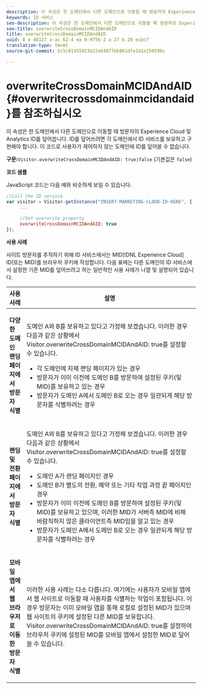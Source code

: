 ```yaml
---
description: 이 속성은 한 도메인에서 다른 도메인으로 이동할 때 방문자의 Experience Cloud 및 Analytics ID를 덮어씁니다. ID를 덮어쓰려면 각 도메인에서 ID 서비스를 보유하고 구현해야 합니다. 이 코드로 사용자가 제어하지 않는 도메인에 ID를 덮어쓸 수 없습니다.
keywords: ID 서비스
seo-description: 이 속성은 한 도메인에서 다른 도메인으로 이동할 때 방문자의 Experience Cloud 및 Analytics ID를 덮어씁니다. ID를 덮어쓰려면 각 도메인에서 ID 서비스를 보유하고 구현해야 합니다. 이 코드로 사용자가 제어하지 않는 도메인에 ID를 덮어쓸 수 없습니다.
seo-title: overwriteCrossDomainMCIDAndAID
title: overwriteCrossDomainMCIDAndAID
uuid: 8 e 48127 a-ac 62-4 ea 0-9756-2 a 27 b 20 ecbcf
translation-type: tm+mt
source-git-commit: bc5c81455023e22e64877bb861dfe141e158599c

---
```



# overwriteCrossDomainMCIDAndAID{#overwritecrossdomainmcidandaid}를 참조하십시오

이 속성은 한 도메인에서 다른 도메인으로 이동할 때 방문자의 Experience Cloud 및 Analytics ID를 덮어씁니다. ID를 덮어쓰려면 각 도메인에서 ID 서비스를 보유하고 구현해야 합니다. 이 코드로 사용자가 제어하지 않는 도메인에 ID를 덮어쓸 수 없습니다.

**구문:**`Visitor.overwriteCrossDomainMCIDAndAID: true|false` (기본값은 `false`)

**코드 샘플**

JavaScript 코드는 다음 예와 비슷하게 보일 수 있습니다.

```js
//Call the ID service 
var visitor = Visitor.getInstance("INSERT-MARKETING-CLOUD-ID-HERE", { 
     ... 
 
     //Set overwrite property 
     overwriteCrossDomainMCIDAndAID: true 
}); 
```

**사용 사례**

사이트 방문자를 추적하기 위해 ID 서비스에서는 MID[!DNL Experience Cloud] ID(또는 MID)를 브라우저 쿠키에 작성합니다. 다음 표에는 다른 도메인의 ID 서비스에서 설정한 기존 MID를 덮어쓰려고 하는 일반적인 사용 사례가 나열 및 설명되어 있습니다.

<table id="table_FC1AF6551D6646E0BF1C4FB7C1316EBB"> 
 <thead> 
  <tr> 
   <th colname="col1" class="entry"> 사용 사례 </th> 
   <th colname="col2" class="entry"> 설명 </th> 
  </tr> 
 </thead>
 <tbody> 
  <tr> 
   <td colname="col1"> <p> <b>다양한 도메인 랜딩 페이지에서 방문자 식별</b> </p> </td> 
   <td colname="col2"> <p>도메인 A와 B를 보유하고 있다고 가정해 보겠습니다. 이러한 경우 다음과 같은 상황에서 <span class="codeph">Visitor.overwriteCrossDomainMCIDAndAID: true</span>를 설정할 수 있습니다. </p> <p> 
     <ul id="ul_FB4704BFE7134F1688E34BF1A36627B7"> 
      <li id="li_FF71FD1FB9DD4702B675A140FAD2B481">각 도메인에 자체 랜딩 페이지가 있는 경우 </li> 
      <li id="li_78F75469D32D473B93148B46D35E67F1">방문자가 이미 이전에 도메인 B를 방문하여 설정된 쿠키(및 MID)를 보유하고 있는 경우 </li> 
      <li id="li_305CE5138EEB43D3BF9CE38D1E7FFA04">방문자가 도메인 A에서 도메인 B로 오는 경우 일관되게 해당 방문자를 식별하려는 경우 </li> 
     </ul> </p> </td> 
  </tr> 
  <tr> 
   <td colname="col1"> <p> <b>랜딩 및 전환 페이지에서 방문자 식별</b> </p> </td> 
   <td colname="col2"> <p>도메인 A와 B를 보유하고 있다고 가정해 보겠습니다. 이러한 경우 다음과 같은 상황에서 <span class="codeph">Visitor.overwriteCrossDomainMCIDAndAID: true</span>를 설정할 수 있습니다. </p> 
    <ul id="ul_7BEBFD523A2F47AFB6963536E43692D0"> 
     <li id="li_71586080489340E2A6C0B263F231E3DE">도메인 A가 랜딩 페이지인 경우 </li> 
     <li id="li_4E3D3CB380EE4F1BAC4CD752194AE8DE">도메인 B가 별도의 전환, 예약 또는 기타 작업 과정 끝 페이지인 경우 </li> 
     <li id="li_FB393B16CFAC4D2D9B2328EBA4573C1A">방문자가 이미 이전에 도메인 B를 방문하여 설정된 쿠키(및 MID)를 보유하고 있으며, 이러한 MID가 서버측 MID에 비해 바람직하지 않은 클라이언트측 MID임을 알고 있는 경우 </li> 
     <li id="li_36FC138530A4476A995C0F9FD73C41DE">방문자가 도메인 A에서 도메인 B로 오는 경우 일관되게 해당 방문자를 식별하려는 경우 </li> 
    </ul> </td> 
  </tr> 
  <tr> 
   <td colname="col1"> <p> <b>모바일 앱에서 웹 브라우저로 이동한 방문자 식별</b> </p> </td> 
   <td colname="col2"> <p>이러한 사용 사례는 다소 다릅니다. 여기에는 사용자가 모바일 앱에서 웹 사이트로 이동할 때 사용자를 식별하는 작업이 포함됩니다. 이 경우 방문자는 이미 모바일 앱을 통해 로컬로 설정된 MID가 있으며 웹 사이트의 쿠키에 설정된 다른 MID를 보유합니다. <span class="codeph">Visitor.overwriteCrossDomainMCIDAndAID: true</span>를 설정하여 브라우저 쿠키에 설정된 MID를 모바일 앱에서 설정한 MID로 덮어쓸 수 있습니다. </p> </td> 
  </tr> 
 </tbody> 
</table>

